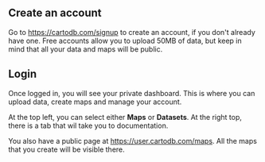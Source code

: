 ## Create an account

Go to https://cartodb.com/signup to create an account, if you don't already have one. Free accounts allow you to upload 50MB of data, but keep in mind that all your data and maps will be public.

## Login

Once logged in, you will see your private dashboard. This is where you can upload data, create maps and manage your account.

At the top left, you can select either **Maps** or **Datasets**. At the right top, there is a tab that wil take you to documentation.

You also have a public page at https://user.cartodb.com/maps. All the maps that you create will be visible there.
